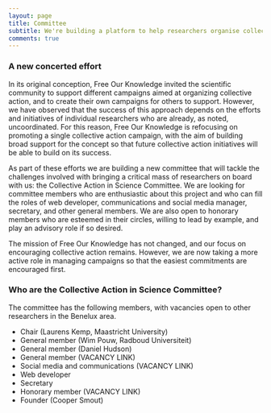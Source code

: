 ```yaml
---
layout: page
title: Committee
subtitle: We're building a platform to help researchers organise collective action in support of open and reproducible research practices
comments: true
---
```


### A new concerted effort
In its original conception, Free Our Knowledge invited the scientific community to support different campaigns aimed at organizing collective action, and to create their own campaigns for others to support. However, we have observed that the success of this approach depends on the efforts and initiatives of individual researchers who are already, as noted, uncoordinated. For this reason, Free Our Knowledge is refocusing on promoting a single collective action campaign, with the aim of building broad support for the concept so that future collective action initiatives will be able to build on its success.

As part of these efforts we are building a new committee that will tackle the challenges involved with bringing a critical mass of researchers on board with us: the Collective Action in Science Committee. We are looking for committee members who are enthusiastic about this project and who can fill the roles of web developer, communications and social media manager, secretary, and other general members. We are also open to honorary members who are esteemed in their circles, willing to lead by example, and play an advisory role if so desired.

The mission of Free Our Knowledge has not changed, and our focus on encouraging collective action remains. However, we are now taking a more active role in managing campaigns so that the easiest commitments are encouraged first.

### Who are the Collective Action in Science Committee?
The committee has the following members, with vacancies open to other researchers in the Benelux area.

* Chair (Laurens Kemp, Maastricht University)
* General member (Wim Pouw, Radboud Universiteit)
* General member (Daniel Hudson)
* General member (VACANCY LINK)
* Social media and communications (VACANCY LINK)
* Web developer
* Secretary
* Honorary member (VACANCY LINK)
* Founder (Cooper Smout)